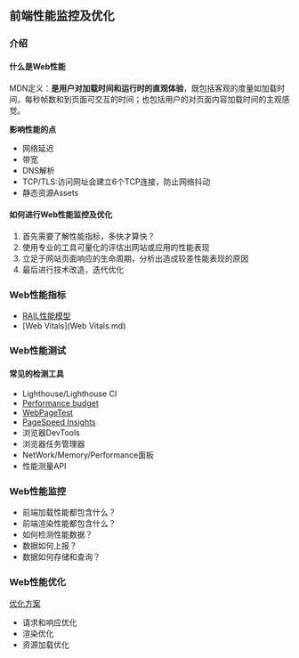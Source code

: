 ## 前端性能监控及优化

### 介绍

#### 什么是Web性能

MDN定义：**是用户对加载时间和运行时的直观体验**，既包括客观的度量如加载时间，每秒帧数和到页面可交互的时间；也包括用户的对页面内容加载时间的主观感觉。 

**影响性能的点**

- 网络延迟
- 带宽
- DNS解析
- TCP/TLS:访问网址会建立6个TCP连接，防止网络抖动
- 静态资源Assets

#### 如何进行Web性能监控及优化  

1. 首先需要了解性能指标，多快才算快？
2. 使用专业的工具可量化的评估出网站或应用的性能表现
3. 立足于网站页面响应的生命周期，分析出造成较差性能表现的原因
4. 最后进行技术改造，迭代优化

### Web性能指标

- [RAIL性能模型](RAIL.md)
- [Web Vitals](Web Vitals.md)

### Web性能测试

#### 常见的检测工具

- Lighthouse/Lighthouse CI
- [Performance budget](https://github.com/GoogleChrome/lighthouse/blob/master/docs/performance-budgets.md)
- [WebPageTest](https://www.webpagetest.org/)
- [PageSpeed Insights](https://www.pagespeed-insights.com/)
- 浏览器DevTools
- 浏览器任务管理器
- NetWork/Memory/Performance面板
- 性能测量API

### Web性能监控

- 前端加载性能都包含什么？
- 前端渲染性能都包含什么？
- 如何检测性能数据？
- 数据如何上报？
- 数据如何存储和查询？

### Web性能优化

[优化方案](./优化方案.md)

- 请求和响应优化
- 渲染优化
- 资源加载优化







